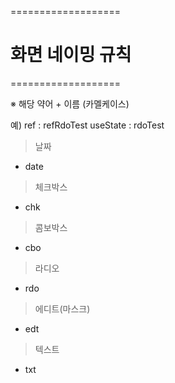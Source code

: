 ===================
 # 화면 네이밍 규칙
===================

 ※ 해당 약어 + 이름 (카멜케이스) 

 예) ref      : refRdoTest
     useState : rdoTest

 > 날짜
  - date

 > 체크박스
  - chk

 > 콤보박스
  - cbo

 > 라디오
  - rdo

 > 에디트(마스크)
  - edt

 > 텍스트
  - txt  
